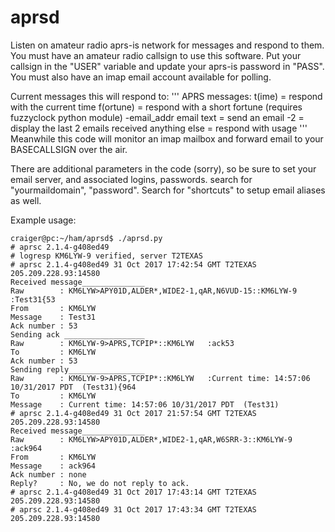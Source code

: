# aprsd

Listen on amateur radio aprs-is network for messages and respond to them.
You must have an amateur radio callsign to use this software.  Put  your
callsign in the "USER" variable and update your aprs-is password in "PASS".
You must also have an imap email account available for polling.

Current messages this will respond to:
'''
APRS messages:
   t(ime)                 = respond with the current time
   f(ortune)              = respond with a short fortune (requires fuzzyclock python module)
   -email_addr email text = send an email
   -2                     = display the last 2 emails received
   anything else          = respond with usage
'''
 Meanwhile this code will monitor an imap mailbox and forward email
 to your BASECALLSIGN over the air.


There are additional parameters in the code (sorry), so be sure to set your
email server, and associated logins, passwords.  search for "yourmaildomain",
"password".  Search for "shortcuts" to setup email aliases as well.


Example usage:

```
craiger@pc:~/ham/aprsd$ ./aprsd.py
# aprsc 2.1.4-g408ed49
# logresp KM6LYW-9 verified, server T2TEXAS
# aprsc 2.1.4-g408ed49 31 Oct 2017 17:42:54 GMT T2TEXAS 205.209.228.93:14580
Received message______________
Raw        : KM6LYW>APY01D,ALDER*,WIDE2-1,qAR,N6VUD-15::KM6LYW-9 :Test31{53
From       : KM6LYW
Message    : Test31
Ack number : 53
Sending ack __________________
Raw        : KM6LYW-9>APRS,TCPIP*::KM6LYW   :ack53
To         : KM6LYW   
Ack number : 53
Sending reply_________________
Raw        : KM6LYW-9>APRS,TCPIP*::KM6LYW   :Current time: 14:57:06 10/31/2017 PDT  (Test31){964
To         : KM6LYW   
Message    : Current time: 14:57:06 10/31/2017 PDT  (Test31)
# aprsc 2.1.4-g408ed49 31 Oct 2017 21:57:54 GMT T2TEXAS 205.209.228.93:14580
Received message______________
Raw        : KM6LYW>APY01D,ALDER*,WIDE2-1,qAR,W6SRR-3::KM6LYW-9 :ack964
From       : KM6LYW
Message    : ack964
Ack number : none
Reply?     : No, we do not reply to ack.
# aprsc 2.1.4-g408ed49 31 Oct 2017 17:43:14 GMT T2TEXAS 205.209.228.93:14580
# aprsc 2.1.4-g408ed49 31 Oct 2017 17:43:34 GMT T2TEXAS 205.209.228.93:14580

```
